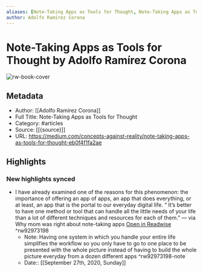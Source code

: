 ```yaml
---
aliases: [Note-Taking Apps as Tools for Thought, Note-Taking Apps as Tools for Thought]
author: Adolfo Ramírez Corona
---
```

# Note-Taking Apps as Tools for Thought by Adolfo Ramírez Corona

![rw-book-cover](https://readwise-assets.s3.amazonaws.com/static/images/article4.6bc1851654a0.png)

## Metadata
- Author: [[Adolfo Ramírez Corona]]
- Full Title: Note-Taking Apps as Tools for Thought
- Category: #articles
- Source: [[{source}]]
- URL: https://medium.com/concepts-against-reality/note-taking-apps-as-tools-for-thought-eb0f4f1fa2ae

## Highlights
### New highlights synced
- I have already examined one of the reasons for this phenomenon: the importance of offering an app of apps, an app that does everything, or at least, an app that is the portal to our everyday digital life.
  “ It’s better to have one method or tool that can handle all the little needs of your life than a lot of different techniques and resources for each of them.”
  — via Why mom was right about note-taking apps [Open in Readwise](https://readwise.io/open/92973198) ^rw92973198
    - Note: Having one system in which you handle your entire life simplifies the workflow so you only have to go to one place to be presented with the whole picture instead of having to build the whole picture everyday from a dozen different apps ^rw92973198-note
    - Date:: [[September 27th, 2020, Sunday]]
